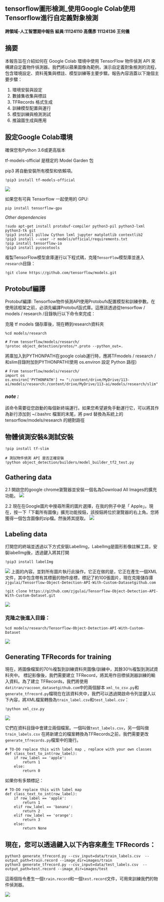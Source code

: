 tensorflow圖形檢測_使用Google Colab使用Tensorflow進行自定義對象檢測
--------------------------------------------------------------------
#### 跨領域-人工智慧期中報告 組員:11124110 高儒彥 11124136 王何儀

## 摘要
本報告旨在介紹如何在 Google Colab 環境中使用 TensorFlow 物件偵測 API 來構建自定義物件偵測器。我們將以蘋果圖像為範例，演示自定義對象檢測的流程，包含環境設定、資料蒐集與標註、模型訓練等主要步驟。報告內容涵蓋以下幾個主要步驟：

1. 環境安裝與設定
2. 數據集收集與標註
3. TFRecords 格式生成
4. 訓練模型配置與運行
5. 模型訓練與檢測測試
6. 推論圖生成與應用

設定Google Colab環境
------------------------------
確保您有Python 3.6或更高版本

tf-models-official 是穩定的 Model Garden 包

pip3 將自動安裝所有模型和依賴項。
```
!pip3 install tf-models-official
```
![](001.png)

如果您有可與 Tensorflow 一起使用的 GPU:
```
pip install tensorflow-gpu
```
*Other dependencies*
```
!sudo apt-get install protobuf-compiler python3-pil python3-lxml python3-tk git
!pip3 install pillow Cython lxml jupyter matplotlib contextlib2
!pip3 install --user -r models/official/requirements.txt
!pip install tensorflow-io
!pip3 install pycocotools
```
複製TensorFlow模型倉庫運行以下程式碼，克隆```TensorFlow```模型庫並進入```research```目錄：
```
!git clone https://github.com/tensorflow/models.git
```
Protobuf編譯
-------------
Protobuf編譯: Tensorflow物件偵測API使用Protobufs配置模型和訓練參數。在使用該框架之前，必須先編譯Protobuf函式庫。這應該透過從tensorflow / models / research /目錄執行以下命令來完成：


克隆 tf models 儲存庫後，現在轉到research資料夾
```
%cd models/research
```
```
# From tensorflow/models/research/
!protoc object_detection/protos/*.proto --python_out=.
```
將庫加入到PYTHONPATH在google colab運行時，應將TFmodels / research /和slim目錄附加到PYTHONPATH(使用 os.environ 設定 Python 路徑)
```
# From tensorflow/models/research/
import os
os.environ['PYTHONPATH'] += ":/content/drive/MyDrive/113-ai/models/research:/content/drive/MyDrive/113-ai/models/research/slim"
```
### *note :*
該命令需要從您啟動的每個新終端運行。如果您希望避免手動運行它，可以將其作為新行添加到 ~/.bashrc 檔案的末尾，將 pwd 替換為系統上的 tensorflow/models/research 的絕對路徑


物體偵測安裝&測試安裝
---------------
```
!pip install tf-slim

# 測試物件偵測 API 是否正確安裝
!python object_detection/builders/model_builder_tf2_test.py
```

Gathering data
-------------------------
2.1 開啟您的google chrome瀏覽器並安裝一個名為Download All Images的擴充功能。
![](002.png)

2.2 現在在Google圖片中搜尋所需的圖片選擇，在我的例子中是「 Apple」。現在，按一下「下載所有圖像」擴充功能按鈕，該按鈕將位於瀏覽器的右上角。您將獲得一個包含圖像的zip檔。然後將其提取。
![](003.png)

Labeling data
----------------
打開您的終端並透過以下方式安裝LabelImg，LabelImg是圖形影像註解工具，安裝labelImg後，透過鍵入將其打開
```
!pip3 install labelImg
```
![](004.jpg)
上面的內容。並對所有圖片執行此操作。它正在做的是，它正在產生一個XML文件，其中包含帶有其標籤的物件座標，標記了約100張圖片，現在克隆儲存庫
```zjgulai/Tensorflow-Object-Detection-API-With-Custom-Datasetgithub.com```
```
!git clone https://github.com/zjgulai/Tensorflow-Object-Detection-API-With-Custom-Dataset.git
```
![](005.png)

### 克隆之後進入目錄：
```
%cd models/research/Tensorflow-Object-Detection-API-With-Custom-Dataset
```
![](006.png)

Generating TFRecords for training
-----------------------------------
現在，將圖像檔案的70％複製到訓練資料夾圖像/訓練中，其餘30％複製到測試資料夾中。
標記影像後，我們需要建立 TFRecord，將其用作目標偵測器訓練的輸入資料。為了建立 TFRecords，我們將使用```datitran/raccoon_datasetgithub.com```中的兩個腳本
```xml_to_csv.py```和```generate_tfrecord.py```檔現在在該資料夾中，我們可以透過開啟命令列並鍵入以下內容，將XML檔案轉換為```train_label.csv```和```test_label.csv```：


```
!python xml_csv.py
```

![](007.png)


它們在資料目錄中會建立兩個檔案。一個叫做```test_labels.csv```，另一個叫做```train_labels.csv```
在將新建立的檔案轉換為TFRecords之前，我們需要更改```generate_tfrecords.py```檔案中的幾行。
```
# TO-DO replace this with label map , replace with your own classes
def class_text_to_int(row_label):
    if row_label == 'apple':
        return 1
    else:
        return 0
```
如果你有多類標記：
```
# TO-DO replace this with label map
def class_text_to_int(row_label):
    if row_label == 'apple':
        return 1
    elif row_label == 'banana':
        return 2
    elif row_label == 'orange':
        return 3
    else:
        return None
```

現在，您可以透過鍵入以下內容來產生 TFRecords：
-----------------------------
```
python3 generate_tfrecord.py --csv_input=data/train_labels.csv  --output_path=train.record --image_dir=images/train
python3 generate_tfrecord.py --csv_input=data/test_labels.csv  --output_path=test.record --image_dir=images/test
```
這兩個指令產生一個```train.record```和一個```test.record```文件，可用來訓練我們的物件偵測器。


![](實作bycolab/5.jpg)
